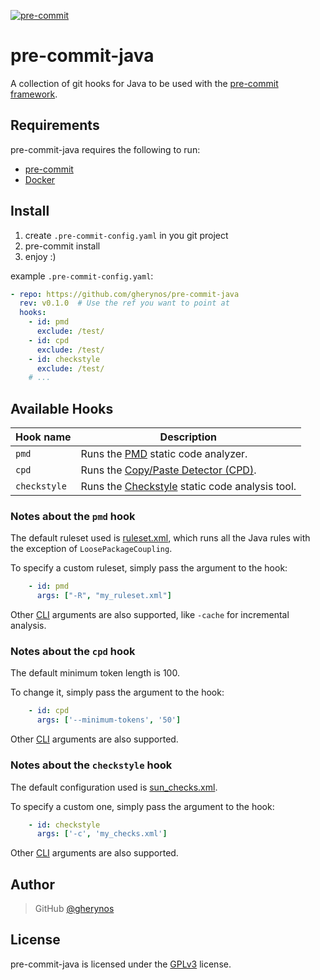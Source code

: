 [![pre-commit](https://img.shields.io/badge/pre--commit-enabled-brightgreen?logo=pre-commit&logoColor=white)](https://github.com/gherynos/pre-commit-java)

pre-commit-java
===============

A collection of git hooks for Java to be used with the [pre-commit framework](http://pre-commit.com).

## Requirements

pre-commit-java requires the following to run:

  * [pre-commit](http://pre-commit.com)
  * [Docker](https://www.docker.com)

## Install

1. create `.pre-commit-config.yaml` in you git project
2. pre-commit install
3. enjoy :)

example `.pre-commit-config.yaml`:

```yaml
- repo: https://github.com/gherynos/pre-commit-java
  rev: v0.1.0  # Use the ref you want to point at
  hooks:
    - id: pmd
      exclude: /test/
    - id: cpd
      exclude: /test/
    - id: checkstyle
      exclude: /test/
    # ...
```

## Available Hooks

| Hook name       | Description                                                                                        |
| --------------- | -------------------------------------------------------------------------------------------------- |
| `pmd`           | Runs the [PMD](https://pmd.github.io) static code analyzer.                                        |
| `cpd`           | Runs the [Copy/Paste Detector (CPD)](https://pmd.github.io/pmd-6.22.0/pmd_userdocs_cpd.html).      |
| `checkstyle`    | Runs the [Checkstyle](https://checkstyle.sourceforge.io) static code analysis tool.                |

### Notes about the `pmd` hook

The default ruleset used is [ruleset.xml](https://github.com/gherynos/pre-commit-java/blob/master/ruleset.xml), which runs all the Java rules with the exception of `LoosePackageCoupling`.

To specify a custom ruleset, simply pass the argument to the hook:

```yaml
    - id: pmd
      args: ["-R", "my_ruleset.xml"]
```

Other [CLI](https://pmd.github.io/latest/pmd_userdocs_cli_reference.html#options) arguments are also supported, like `-cache` for incremental analysis.

### Notes about the `cpd` hook

The default minimum token length is 100.

To change it, simply pass the argument to the hook:

```yaml
    - id: cpd
      args: ['--minimum-tokens', '50']
```

Other [CLI](https://pmd.github.io/latest/pmd_userdocs_cpd.html#cli-usage) arguments are also supported.

### Notes about the `checkstyle` hook

The default configuration used is [sun_checks.xml](https://github.com/checkstyle/checkstyle/blob/master/src/main/resources/sun_checks.xml).

To specify a custom one, simply pass the argument to the hook:

```yaml
    - id: checkstyle
      args: ['-c', 'my_checks.xml']
```

Other [CLI](https://checkstyle.org/cmdline.html) arguments are also supported.

## Author

> GitHub [@gherynos](https://github.com/gherynos)

## License

pre-commit-java is licensed under the [GPLv3](https://github.com/gherynos/pre-commit-java/blob/master/LICENSE) license.
